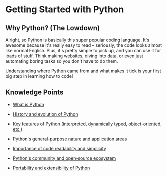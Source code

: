 # Getting Started with Python

## Why Python? (The Lowdown)

Alright, so Python is basically this super popular coding language. It's awesome because it's really easy to read – seriously, the code looks almost like normal English. Plus, it's pretty simple to pick up, and you can use it for loads of stuff. Think making websites, diving into data, or even just automating boring tasks so you don't have to do them.

Understanding where Python came from and what makes it tick is your first big step in learning how to code!

## Knowledge Points

- [What is Python](What%20is%20Python.md)
- [History and evolution of Python](History%20and%20evolution%20of%20Python.md)
- [Key features of Python (interpreted, dynamically typed, object-oriented, etc.)](Key%20features%20of%20Python%20(interpreted,%20dynamically%20typed,%20object-oriented,%20etc.).md)
- [Python's general-purpose nature and application areas](Python's%20general-purpose%20nature%20and%20application%20areas.md)

- [Importance of code readability and simplicity](Importance%20of%20code%20readability%20and%20simplicity.md)
- [Python's community and open-source ecosystem](Python\'s%20community%20and%20open-source%20ecosystem.md)
- [Portability and extensibility of Python](Portability%20and%20extensibility%20of%20Python.md)
